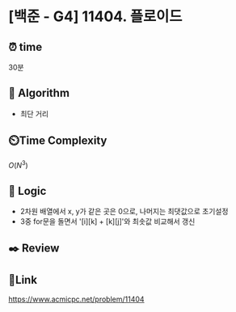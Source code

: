 # [백준 - G4] 11404. 플로이드

## ⏰ **time**

30분

## :pushpin: **Algorithm**

- 최단 거리

## ⏲️**Time Complexity**

$O(N^3)$

## :round_pushpin: **Logic**
- 2차원 배열에서 x, y가 같은 곳은 0으로, 나머지는 최댓값으로 초기설정
- 3중 for문을 돌면서 '[i][k] + [k][j]'와 최솟값 비교해서 갱신

## :black_nib: **Review**

## 📡**Link**

https://www.acmicpc.net/problem/11404